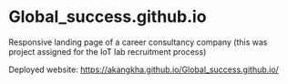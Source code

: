 # Global_success.github.io
Responsive landing page of a career consultancy company
(this was project assigned for the IoT lab recruitment process)

Deployed website: https://akangkha.github.io/Global_success.github.io/
